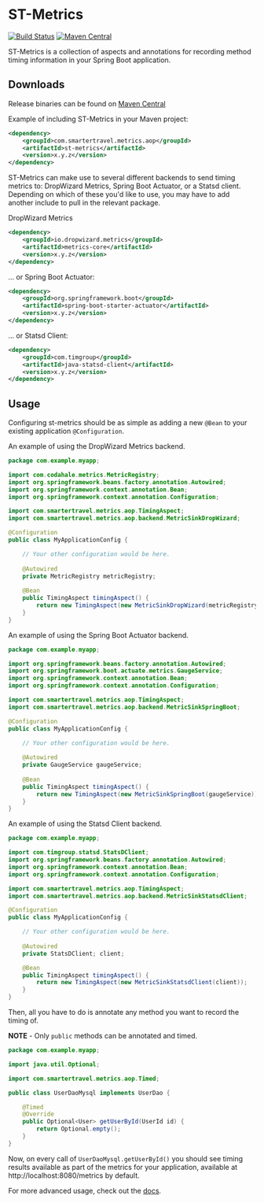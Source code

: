 # ST-Metrics

[![Build Status](https://travis-ci.org/smarter-travel-media/st-metrics.svg?branch=master)](https://travis-ci.org/smarter-travel-media/st-metrics)
[![Maven Central](https://img.shields.io/maven-central/v/com.smartertravel.metrics.aop/st-metrics.svg)](http://search.maven.org/#search%7Cga%7C1%7Cg%3A%22com.smartertravel.metrics.aop%22%20AND%20a%3A%22st-metrics%22)

ST-Metrics is a collection of aspects and annotations for recording method timing information in your
Spring Boot application.

## Downloads

Release binaries can be found on [Maven Central](http://search.maven.org/#search|ga|1|g%3A%22com.smartertravel.metrics.aop%22%20AND%20a%3A%22st-metrics%22)

Example of including ST-Metrics in your Maven project:

``` xml
<dependency>
    <groupId>com.smartertravel.metrics.aop</groupId>
    <artifactId>st-metrics</artifactId>
    <version>x.y.z</version>
</dependency>
```

ST-Metrics can make use to several different backends to send timing metrics to: DropWizard Metrics, Spring
Boot Actuator, or a Statsd client. Depending on which of these you'd like to use, you may have to add another
include to pull in the relevant package.

DropWizard Metrics

``` xml
<dependency>
    <groupId>io.dropwizard.metrics</groupId>
    <artifactId>metrics-core</artifactId>
    <version>x.y.z</version>
</dependency>
```

... or Spring Boot Actuator:

``` xml
<dependency>
    <groupId>org.springframework.boot</groupId>
    <artifactId>spring-boot-starter-actuator</artifactId>
    <version>x.y.z</version>
</dependency>
```

... or Statsd Client:

``` xml
<dependency>
    <groupId>com.timgroup</groupId>
    <artifactId>java-statsd-client</artifactId>
    <version>x.y.z</version>
</dependency>
```

## Usage

Configuring st-metrics should be as simple as adding a new `@Bean` to your existing application `@Configuration`.

An example of using the DropWizard Metrics backend.

``` java
package com.example.myapp;

import com.codahale.metrics.MetricRegistry;
import org.springframework.beans.factory.annotation.Autowired;
import org.springframework.context.annotation.Bean;
import org.springframework.context.annotation.Configuration;

import com.smartertravel.metrics.aop.TimingAspect;
import com.smartertravel.metrics.aop.backend.MetricSinkDropWizard;

@Configuration
public class MyApplicationConfig {

    // Your other configuration would be here.
    
    @Autowired
    private MetricRegistry metricRegistry;
    
    @Bean
    public TimingAspect timingAspect() {
        return new TimingAspect(new MetricSinkDropWizard(metricRegistry));
    }
}
```

An example of using the Spring Boot Actuator backend.

``` java
package com.example.myapp;

import org.springframework.beans.factory.annotation.Autowired;
import org.springframework.boot.actuate.metrics.GaugeService;
import org.springframework.context.annotation.Bean;
import org.springframework.context.annotation.Configuration;

import com.smartertravel.metrics.aop.TimingAspect;
import com.smartertravel.metrics.aop.backend.MetricSinkSpringBoot;

@Configuration
public class MyApplicationConfig {

    // Your other configuration would be here.
    
    @Autowired
    private GaugeService gaugeService;
    
    @Bean
    public TimingAspect timingAspect() {
        return new TimingAspect(new MetricSinkSpringBoot(gaugeService));
    }
}
```

An example of using the Statsd Client backend.

``` java
package com.example.myapp;

import com.timgroup.statsd.StatsDClient;
import org.springframework.beans.factory.annotation.Autowired;
import org.springframework.context.annotation.Bean;
import org.springframework.context.annotation.Configuration;

import com.smartertravel.metrics.aop.TimingAspect;
import com.smartertravel.metrics.aop.backend.MetricSinkStatsdClient;

@Configuration
public class MyApplicationConfig {

    // Your other configuration would be here.
    
    @Autowired
    private StatsDClient; client;

    @Bean
    public TimingAspect timingAspect() {
        return new TimingAspect(new MetricSinkStatsdClient(client));
    }
}
```

Then, all you have to do is annotate any method you want to record the timing of.

**NOTE** - Only `public` methods can be annotated and timed.
    
``` java
package com.example.myapp;

import java.util.Optional;

import com.smartertravel.metrics.aop.Timed;

public class UserDaoMysql implements UserDao {

    @Timed
    @Override
    public Optional<User> getUserById(UserId id) {
        return Optional.empty();
    }
}    
```

Now, on every call of `UserDaoMysql.getUserById()` you should see timing results available as part
of the metrics for your application, available at http://localhost:8080/metrics by default.


For more advanced usage, check out the [docs](http://eng.smartertravel.com/st-metrics/).
